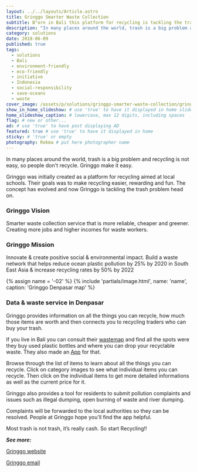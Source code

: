 ```yaml
---
layout: ../../layouts/Article.astro
title: Gringgo Smarter Waste Collection
subtitle: B"orn in Bali this platform for recycling is tackling the trash problem head on."
description: "In many places around the world, trash is a big problem and recycling is not easy, so people don't recycle. Gringgo make it easy. "
category: solutions
date: 2018-06-09
published: true
tags:
  - solutions
  - Bali
  - environment-friendly
  - eco-friendly
  - initiative
  - Indonesia
  - social-responsibility
  - save-oceans
  - waste
cover_image: /assets/p/solutions/gringgo-smarter-waste-collection/gringgo-smarter-waste-collection.jpg
show_in_home_slideshow: # use 'true' to have it displayed in home slideshow
home_slideshow_caption: # lowercase, max 12 digits, including spaces
flag: # new or other...
ad: # use 'true' to have post displaying AD
featured: true # use 'true' to have it displayed in home
sticky: # 'true' or empty
photography: Rokma # put here photographer name
---
```


In many places around the world, trash is a big problem and recycling is not easy, so people don't recycle. Gringgo make it easy.

Gringgo was initially created as a platform for recycling aimed at local schools. Their goals was to make recycling easier, rewarding and fun. The concept has evolved and now Gringgo is tackling the trash problem head on.

### Gringgo Vision

Smarter waste collection service that is more reliable, cheaper and greener. Creating more jobs and higher incomes for waste workers.

### Gringgo Mission

Innovate & create positive social & environmental impact. Build a waste network that helps reduce ocean plastic pollution by 25% by 2020 in South East Asia & increase recycling rates by 50% by 2022

{% assign name = '-02' %}
{% include 'partials/image.html', name: 'name', caption: 'Gringgo Denpasar map' %}

### Data & waste service in Denpasar

Gringgo provides information on all the things you can recycle, how much those items are worth and then connects you to recycling traders who can buy your trash.

If you live in Bali you can consult their [wastemap](https://gringgo.co/wastemap) and find all the spots were they buy used plastic bottles and where you can drop your recyclable waste. They also made an [App](https://play.google.com/store/apps/details?id=com.gringgo.app&hl=en) for that.

Browse through the list of items to learn about all the things you can recycle. Click on category images to see what individual items you can recycle. Then click on the individual items to get more detailed informations as well as the current price for it.

Gringgo also provides a tool for residents to submit pollution complaints and issues such as illegal dumping, open burning of waste and river dumping.

Complaints will be forwarded to the local authorities so they can be resolved. People at Gringgo hope you'll find the app helpful.

Most trash is not trash, it’s really cash. So start Recycling!!

**_See more:_**

[Gringgo website](https://gringgo.co/)

[Gringgo email](info@gringgo.co)
